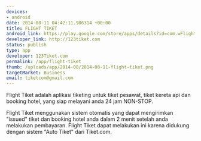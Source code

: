 ```yaml
--- 
devices: 
- android
date: 2014-08-11 04:42:11.986314 +00:00
title: FLIGHT TIKET
android_link: https://play.google.com/store/apps/details?id=com.wFlightTiket
developer_link: http://123tiket.com
status: publish
type: app
developer: 123Tiket.com
permalink: /app/flight-tiket
thumb: /uploads/app/2014-08/2014-08-11-flight-tiket.png
targetMarket: Business
email: tiketcom@gmail.com
---
```


Flight Tiket adalah aplikasi tiketing untuk tiket pesawat, tiket kereta api dan booking hotel, yang siap melayani anda 24 jam NON-STOP.

Flight Tiket menggunakan sistem otomatis yang dapat mengirimkan "issued" tiket dan booking hotel anda dalam 2 menit setelah anda melakukan pembayaran. Flight Tiket dapat melakukan ini karena didukung dengan sistem "Auto Tiket" dari Tiket.com.
